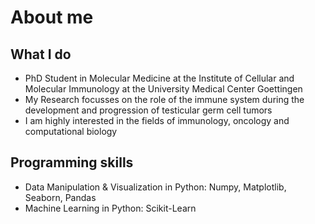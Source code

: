 <h1>About me</h1> 
<h2>What I do</h2>
<ul>
  <li>PhD Student in Molecular Medicine at the Institute of Cellular and Molecular Immunology at the University Medical Center Goettingen</li>
  <li>My Research focusses on the role of the immune system during the development and progression of testicular germ cell tumors</li>
  <li>I am highly interested in the fields of immunology, oncology and computational biology</li>
</ul>
<h2>Programming skills</h2>
<ul>
  <li>Data Manipulation & Visualization in Python: Numpy, Matplotlib, Seaborn, Pandas</li>
  <li>Machine Learning in Python: Scikit-Learn</li>
</ul>
